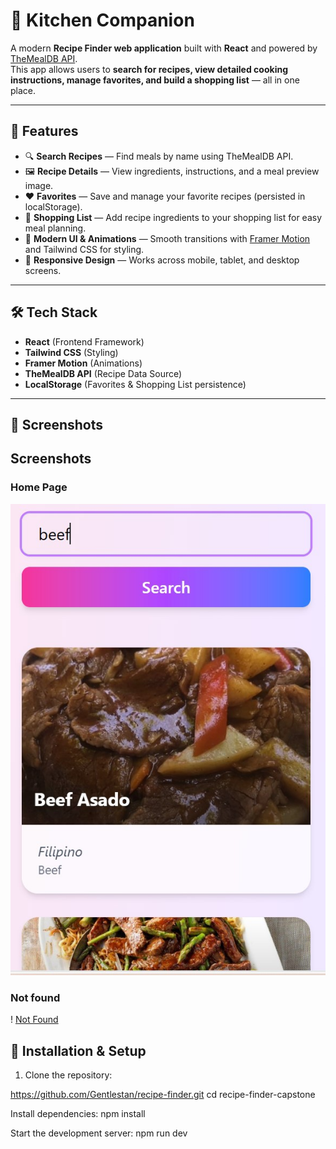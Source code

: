 # 🍲 Kitchen Companion

A modern **Recipe Finder web application** built with **React** and powered by [TheMealDB API](https://www.themealdb.com/).  
This app allows users to **search for recipes, view detailed cooking instructions, manage favorites, and build a shopping list** — all in one place.

---

## 🚀 Features

- 🔍 **Search Recipes** — Find meals by name using TheMealDB API.
- 🖼 **Recipe Details** — View ingredients, instructions, and a meal preview image.
- ❤️ **Favorites** — Save and manage your favorite recipes (persisted in localStorage).
- 🛒 **Shopping List** — Add recipe ingredients to your shopping list for easy meal planning.
- 🎨 **Modern UI & Animations** — Smooth transitions with [Framer Motion](https://www.framer.com/motion/) and Tailwind CSS for styling.
- 📱 **Responsive Design** — Works across mobile, tablet, and desktop screens.

---

## 🛠 Tech Stack

- **React** (Frontend Framework)
- **Tailwind CSS** (Styling)
- **Framer Motion** (Animations)
- **TheMealDB API** (Recipe Data Source)
- **LocalStorage** (Favorites & Shopping List persistence)

---

## 📸 Screenshots

## Screenshots

### Home Page

![Home Page](public/recipe-1.jpg)

### Not found

! [Not Found](public/recipe-0.jpg)

## 🔧 Installation & Setup

1. Clone the repository:

https://github.com/Gentlestan/recipe-finder.git
cd recipe-finder-capstone

Install dependencies:
npm install

Start the development server:
npm run dev
